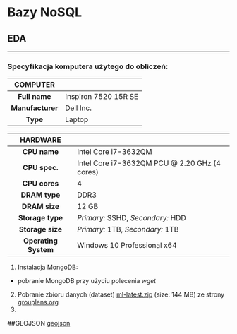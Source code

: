 # Bazy NoSQL
## EDA
---
### Specyfikacja komputera użytego do obliczeń:

| **COMPUTER**        |                                                |
|:-------------------:|------------------------------------------------|
| **Full name**       | Inspiron 7520 15R SE                           |
| **Manufacturer**    | Dell Inc.                                      |
| **Type**            | Laptop                                         |


| **HARDWARE**        |                                                |
|:-------------------:|------------------------------------------------|
| **CPU name**        | Intel Core i7-3632QM                           |
| **CPU spec.**       | Intel Core i7-3632QM PCU @ 2.20 GHz (4 cores)  |
| **CPU cores**       | 4                                              |
| **DRAM type**       | DDR3                                           |
| **DRAM size**       | 12 GB                                          |
| **Storage type**    | *Primary:* SSHD, *Secondary:* HDD              |
| **Storage size**    | *Primary:* 1TB, *Secondary:* 1TB               |
| **Operating System**| Windows 10 Professional x64                    |


1.	Instalacja MongoDB:
  * pobranie MongoDB przy użyciu polecenia *wget*
2.	Pobranie zbioru danych (dataset) [ml-latest.zip](http://files.grouplens.org/datasets/movielens/ml-latest.zip) (size: 144 MB) ze strony [grouplens.org](http://grouplens.org/datasets/movielens/)
3.




##GEOJSON
[geojson](map(geojson.io).geojson)
